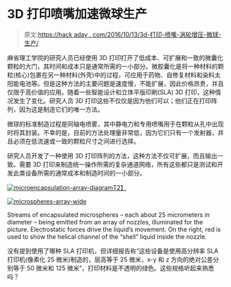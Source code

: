 # 3D 打印喷嘴加速微球生产

> 原文:[https://hack aday . com/2016/10/13/3d-打印-喷嘴-涡轮增压-微球-生产/](https://hackaday.com/2016/10/13/3d-printed-nozzles-turbocharge-microsphere-production/)

麻省理工学院的研究人员已经使用 3D 打印打开了低成本、可扩展和一致的微囊化颗粒的大门，其时间和成本只是通常所需的一小部分。微胶囊化是将一种材料的颗粒(核心)包裹在另一种材料(外壳)中的过程，可应用于药物、自修复材料和染料太阳能电池等。但是这种方法的主要问题是速度慢，不能扩展，因此价格昂贵，并且仅限于高价值的应用。随着一些智能设计和立体平版印刷(SLA) 3D 打印，这种情况发生了变化。研究人员 3D 打印这些不仅仅是因为他们可以；他们正在打印阵列，因为这是制造它们的唯一方法。

微球的标准制造过程是同轴电喷雾，其中静电力和专用喷嘴用于在颗粒从孔中出现时将其封装。不幸的是，目前的方法处理量非常低，因为它们只有一个发射器，并且必须在低流速或一致的颗粒尺寸之间进行选择。

研究人员开发了一种使用 3D 打印阵列的方法，这种方法不仅可扩展，而且输出一致。需要 3D 打印来制造统一操作所需的复杂通道网络，所有这些都只是测试和开发此类设备所需的通常成本和制造时间的一小部分。

[![microencapsulation-array-diagram](../Images/5f91fa7bef167cdbb2cd13f890eb199b.png)T2】](https://hackaday.com/wp-content/uploads/2016/10/microencapsulation-array-diagram.gif)

[![microspheres-array-wide](../Images/0e32e585b92b5346e51ecc178eaeb652.png)](https://hackaday.com/wp-content/uploads/2016/10/microspheres-array-wide.png)

Streams of encapsulated microspheres – each about 25 micrometers in diameter – being emitted from an array of nozzles, illuminated for the picture. Electrostatic forces drive the liquid’s movement. On the right, red is used to show the helical channel of the “shell” liquid inside the nozzle.

没有提到使用了哪种 SLA 打印机，但详细报告称“这些设备是使用高分辨率 SLA 打印机(像素化 25 微米)制造的，层高等于 25 微米，x-y 和 z 方向的绝对公差分别等于 50 微米和 125 微米”，打印材料是不透明的绿色。这些规格听起来熟悉吗？